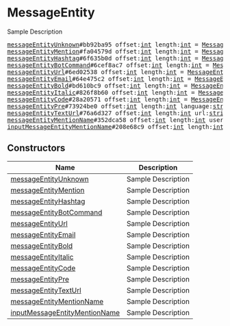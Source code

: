 # MessageEntity

Sample Description

<pre>
<a href="../constructor/messageEntityUnknown">messageEntityUnknown</a>#bb92ba95 offset:<a href="../type/int.md">int</a> length:<a href="../type/int.md">int</a> = <a href="../type/MessageEntity.md">MessageEntity</a>;
<a href="../constructor/messageEntityMention">messageEntityMention</a>#fa04579d offset:<a href="../type/int.md">int</a> length:<a href="../type/int.md">int</a> = <a href="../type/MessageEntity.md">MessageEntity</a>;
<a href="../constructor/messageEntityHashtag">messageEntityHashtag</a>#6f635b0d offset:<a href="../type/int.md">int</a> length:<a href="../type/int.md">int</a> = <a href="../type/MessageEntity.md">MessageEntity</a>;
<a href="../constructor/messageEntityBotCommand">messageEntityBotCommand</a>#6cef8ac7 offset:<a href="../type/int.md">int</a> length:<a href="../type/int.md">int</a> = <a href="../type/MessageEntity.md">MessageEntity</a>;
<a href="../constructor/messageEntityUrl">messageEntityUrl</a>#6ed02538 offset:<a href="../type/int.md">int</a> length:<a href="../type/int.md">int</a> = <a href="../type/MessageEntity.md">MessageEntity</a>;
<a href="../constructor/messageEntityEmail">messageEntityEmail</a>#64e475c2 offset:<a href="../type/int.md">int</a> length:<a href="../type/int.md">int</a> = <a href="../type/MessageEntity.md">MessageEntity</a>;
<a href="../constructor/messageEntityBold">messageEntityBold</a>#bd610bc9 offset:<a href="../type/int.md">int</a> length:<a href="../type/int.md">int</a> = <a href="../type/MessageEntity.md">MessageEntity</a>;
<a href="../constructor/messageEntityItalic">messageEntityItalic</a>#826f8b60 offset:<a href="../type/int.md">int</a> length:<a href="../type/int.md">int</a> = <a href="../type/MessageEntity.md">MessageEntity</a>;
<a href="../constructor/messageEntityCode">messageEntityCode</a>#28a20571 offset:<a href="../type/int.md">int</a> length:<a href="../type/int.md">int</a> = <a href="../type/MessageEntity.md">MessageEntity</a>;
<a href="../constructor/messageEntityPre">messageEntityPre</a>#73924be0 offset:<a href="../type/int.md">int</a> length:<a href="../type/int.md">int</a> language:<a href="../type/string.md">string</a> = <a href="../type/MessageEntity.md">MessageEntity</a>;
<a href="../constructor/messageEntityTextUrl">messageEntityTextUrl</a>#76a6d327 offset:<a href="../type/int.md">int</a> length:<a href="../type/int.md">int</a> url:<a href="../type/string.md">string</a> = <a href="../type/MessageEntity.md">MessageEntity</a>;
<a href="../constructor/messageEntityMentionName">messageEntityMentionName</a>#352dca58 offset:<a href="../type/int.md">int</a> length:<a href="../type/int.md">int</a> user_id:<a href="../type/int.md">int</a> = <a href="../type/MessageEntity.md">MessageEntity</a>;
<a href="../constructor/inputMessageEntityMentionName">inputMessageEntityMentionName</a>#208e68c9 offset:<a href="../type/int.md">int</a> length:<a href="../type/int.md">int</a> user_id:<a href="../type/InputUser.md">InputUser</a> = <a href="../type/MessageEntity.md">MessageEntity</a>;
</pre>

## Constructors

| Name | Description |
|------|-------------|
| [messageEntityUnknown](../constructor/messageEntityUnknown.md) | Sample Description |
| [messageEntityMention](../constructor/messageEntityMention.md) | Sample Description |
| [messageEntityHashtag](../constructor/messageEntityHashtag.md) | Sample Description |
| [messageEntityBotCommand](../constructor/messageEntityBotCommand.md) | Sample Description |
| [messageEntityUrl](../constructor/messageEntityUrl.md) | Sample Description |
| [messageEntityEmail](../constructor/messageEntityEmail.md) | Sample Description |
| [messageEntityBold](../constructor/messageEntityBold.md) | Sample Description |
| [messageEntityItalic](../constructor/messageEntityItalic.md) | Sample Description |
| [messageEntityCode](../constructor/messageEntityCode.md) | Sample Description |
| [messageEntityPre](../constructor/messageEntityPre.md) | Sample Description |
| [messageEntityTextUrl](../constructor/messageEntityTextUrl.md) | Sample Description |
| [messageEntityMentionName](../constructor/messageEntityMentionName.md) | Sample Description |
| [inputMessageEntityMentionName](../constructor/inputMessageEntityMentionName.md) | Sample Description |

